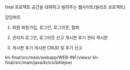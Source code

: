 final 프로젝트 
공간을 대여하고 빌려주는 웹사이트(빌리조 프로젝트)

담당파트
1) 회원
회원가입, 로그인, 로그아웃, 탈퇴

2) 관리자
로그인, 로그아웃
신고 게시판
후기 관리 게시판

3) 게시판
후기 게시판 CRUD 및 후기 신고

<front>
kh-final/src/main/webapp/WEB-INF/views/

<back>
kh-final/src/main/java/kr/co/billiejoe/
